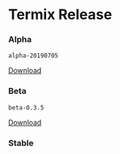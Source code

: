 # Termix Release

### Alpha
`alpha-20190705`

[Download](https://github.com/termix-io/releases/releases/tag/alpha-20190705)
### Beta
`beta-0.3.5`

[Download](https://github.com/termix-io/releases/releases/tag/beta-0.3.5)
### Stable


